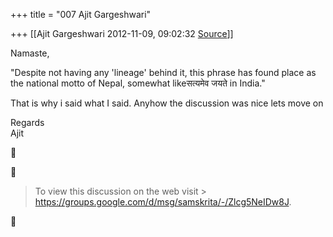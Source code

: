 +++
title = "007 Ajit Gargeshwari"

+++
[[Ajit Gargeshwari	2012-11-09, 09:02:32 [Source](https://groups.google.com/g/samskrita/c/l9pAWao_dz8)]]



Namaste,  

"Despite not having any 'lineage' behind it, this phrase has found place as the national motto of Nepal, somewhat likeसत्यमेव जयते in India."  
  

That is why i said what I said. Anyhow the discussion was nice lets move on  
  
Regards  
Ajit  





> To view this discussion on the web visit > <https://groups.google.com/d/msg/samskrita/-/Zlcg5NeIDw8J>.



